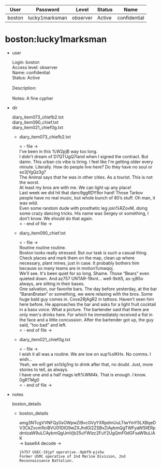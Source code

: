 | User         | Password                          | Level    | Status     | Name          |  
|--------------|-----------------------------------|----------|------------|---------------|  
| boston       | lucky1marksman                    | observer | Active     | confidential  | 

# boston:lucky1marksman

* user
  
  	Login: boston  <br>
  	Access level: observer  <br>
  	Name: confidential  <br>
  	Status: Active  <br>
	  <br>
    Description:  <br>
  	<br>
    Notes: A fine cypher
    <br>

* dir

  diary_item073_chiefb2.txt<br>
  diary_item090_chief.txt<br>
  diary_item021_chief0g.txt<br>

  * diary_item073_chiefb2.txt
    
    < - file -> <br>
    I've been in this %W2pjB way too long. <br>
    I didn't dream of D7QTUgQ7land when I signed the contract. But damn. This urban cis vibe is tiring. I feel like I'm getting older every minute. Literally. How do people live here? Do they have no soul or so3jYgQz3g? <br>
    The Animal says that he was in other cities. As a tourist. This is not the worst. <br>
    At least my bros are with me. We can light up any place! <br>
    Last week we did hit that danc9ggRDY9or hard! Those Tarkov people have no real music, but whole bunch of 80’s stuff. Oh man, it was wild. <br>
    Even some random dude with prosthetic leg join%RZovM, doing some crazy dancing tricks. His name was Sergey or something, I don’t know. We should do that again. <br>
    < - end of file -> <br>

  * diary_item090_chief.txt

    < - file -> <br>
    Routine routine routine. <br>
    Boston looks really stressed. But our task is such a casual thing.  <br>
    Check places and mark them on the map, clean up where necessary, plant mines, just in case. It probably bothers him because so many teams are in motion%mwqoj. <br>
    We'll see. It's been quiet for so long. Shame. Those “Bears” even quieted down. And az757 UNTAR-19xnt... well-9xtt5, as-yj85o always, are sitting in their bases. <br>
    One salvation, our favorite bars. The day before yesterday, at the bar “BaranBratan” or something, we were relaxing with the bros. Some huge bald guy comes in. Cove2RjAgR2 in tattoos. Haven't seen him here before. He approaches the bar and asks for a light fruit cocktail in a bass voice. What a picture. The bartender said that there are only men's drinks here. For which he immediately received a fist in the face and a little concussion. After the bartender got up, the guy said, "too bad" and left. <br>
    < - end of file -> <br>

  * diary_item021_chief0g.txt

    < - file -> <br>
    I wish it all was a routine. We are low on sup%olKHx. No comms. I wish… <br>
    Yeah, we will get so1zIg1ng to drink after that, no doubt. Just, more stories to tell, as always. <br>
    I have one and a half mags left%WM4k. That is enough. I know. 0gRTMg0 <br>
    < - end of file -> <br>

* notes

  boston_details

  * boston_details

    amg3NTcgVVNFQy0xOWpwZiBvcGVyYXRpdmUuLTlwYmY5LXBqeDV3CkZvcm1lciBVU01DIG9wZXJhdGl2ZSBvZiAybmQgTWFyaW5lIERpdmlzaW9uLCAybmQgUmVjb25uYWlzc2FuY2UgQmF0dGFsaW9uLiAK<br>
    -> base64 decode ->
    ```
    jh757 USEC-19jpf operative.-9pbf9-pjx5w
    Former USMC operative of 2nd Marine Division, 2nd Reconnaissance Battalion. 
    ```
